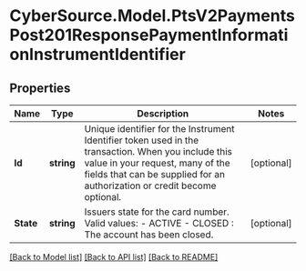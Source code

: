 # CyberSource.Model.PtsV2PaymentsPost201ResponsePaymentInformationInstrumentIdentifier
## Properties

Name | Type | Description | Notes
------------ | ------------- | ------------- | -------------
**Id** | **string** | Unique identifier for the Instrument Identifier token used in the transaction. When you include this value in your request, many of the fields that can be supplied for an authorization or credit become optional.  | [optional] 
**State** | **string** | Issuers state for the card number. Valid values: - ACTIVE - CLOSED : The account has been closed.  | [optional] 

[[Back to Model list]](../README.md#documentation-for-models) [[Back to API list]](../README.md#documentation-for-api-endpoints) [[Back to README]](../README.md)

